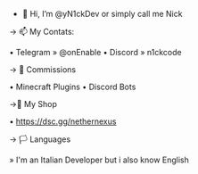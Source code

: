 - 👋 Hi, I’m @yN1ckDev or simply call me Nick

→ 📫 My Contats:

• Telegram » @onEnable
• Discord » n1ckcode

→ 💸 Commissions

• Minecraft Plugins
• Discord Bots

→👑 My Shop

• https://dsc.gg/nethernexus


→ 🏳️ Languages

» I'm an Italian Developer but i also know English
